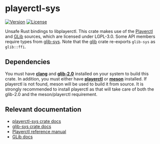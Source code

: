 # playerctl-sys

[![Version](https://img.shields.io/crates/v/playerctl-sys)](https://crates.io/crates/playerctl-sys)
[![License](https://img.shields.io/crates/l/playerctl-sys)](https://github.com/ap-1/playerctl-sys/blob/main/LICENSE)

Unsafe Rust bindings to libplayerctl. This crate makes use of the [Playerctl](https://github.com/altdesktop/playerctl) and [GLib](https://gitlab.gnome.org/GNOME/glib/) sources, which are licensed under LGPL-3.0. Some API members require types from [glib-sys](https://gtk-rs.org/gtk-rs-core/stable/latest/docs/glib_sys/index.html). Note that the [glib](https://gtk-rs.org/gtk-rs-core/stable/latest/docs/glib/index.html) crate re-exports `glib-sys` as `glib::ffi`.

## Dependencies

You must have [**clang**](https://rust-lang.github.io/rust-bindgen/requirements.html) and [**glib-2.0**](https://gitlab.gnome.org/GNOME/glib/-/blob/main/INSTALL.md) installed on your system to build this crate. In addition, you must either have [**playerctl**](https://github.com/altdesktop/playerctl/#installing) or [**meson**](https://github.com/mesonbuild/meson#installing-from-source) installed. If playerctl is not found, meson will be used to build it from source. It is strongly recommended to install playerctl as that will take care of both the glib-2.0 and the meson/playerctl requirement.

## Relevant documentation

- [playerctl-sys crate docs](https://docs.rs/playerctl-sys)
- [glib-sys crate docs](https://gtk-rs.org/gtk-rs-core/stable/latest/docs/glib_sys/index.html)
- [Playerctl reference manual](https://dubstepdish.com/playerctl/index.html)
- [GLib docs](https://docs.gtk.org/glib/index.html)
